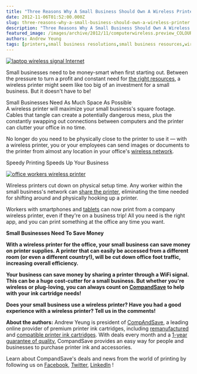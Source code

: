 ```yaml
---
title: "Three Reasons Why A Small Business Should Own A Wireless Printer"
date: 2012-11-06T01:52:00.000Z
slug: three-reasons-why-a-small-business-should-own-a-wireless-printer
description: "Three Reasons Why A Small Business Should Own A Wireless Printer"
featured_image: /images/archive/2012/11/computerwireless.preview_COLOURBOX2834022.jpeg
authors: Andrew Yeung
tags: [printers,small business resolutions,small business resources,wireless printers,small business improvements,free small business resources,printing]
---
```


[![laptop wireless signal Internet](/blog/images/computer-wireless.jpeg "laptop wireless signal Internet")](/blog/images/computer-wireless.jpeg)

  
Small businesses need to be money-smart when first starting out. Between the pressure to turn a profit and constant need for [the right resources](https://www.compandsave.com/), a wireless printer might seem like too big of an investment for a small business. But it doesn't have to be!   
  
Small Businesses Need As Much Space As Possible  
A wireless printer will maximize your small business's square footage. Cables that tangle can create a potentially dangerous mess, plus the constantly swapping out connections between computers and the printer can clutter your office in no time.  
  
No longer do you need to be physically close to the printer to use it — with a wireless printer, you or your employees can send images or documents to the printer from almost any location in your office's [wireless network](https://www.microsoft.com/en-us/?ql=3#fbid=5asLy7ab6ZI).  
  
Speedy Printing Speeds Up Your Business

[![office workers wireless printer](/blog/images/office-wireless-printer.jpeg "office workers wireless printer")](/blog/images/office-wireless-printer.jpeg)

Wireless printers cut down on physical setup time. Any worker within the small business's network can [share the printer](https://www.laptopmag.com/articles/how-to-make-printer-wireless), eliminating the time needed for shifting around and physically hooking up a printer.

  
Workers with smartphones and [tablets](https://www.entrepreneur.com/business-news/printing-from-tablet-pcs-made-easy/219773) can now print from a company wireless printer, even if they're on a business trip! All you need is the right app, and you can print something at the office any time you want.

  
**Small Businesses Need To Save Money**  
  
**With a wireless printer for the office, your small business can save money on printer supplies. A printer that can easily be accessed from a different room (or even a different country!), will be cut down office foot traffic, increasing overall efficiency.** 
  
**Your business can save money by sharing a printer through a WiFi signal. This can be a huge cost-cutter for a small business. But whether you're wireless or plug-loving, you can always count on [CompandSave](https://www.compandsave.com/) to help with your ink cartridge needs!** 
  
**Does your small business use a wireless printer? Have you had a good experience with a wireless printer? Tell us in the comments!**  
  
**About the authors:** Andrew Yeung is president of [CompAndSave](https://www.compandsave.com/), a leading online provider of premium printer ink cartridges, including [remanufactured](https://www.compandsave.com/help) and [compatible printer ink cartridges](https://www.compandsave.com/help). With deals every month and a [1-year guarantee of quality](https://www.compandsave.com/help), CompandSave provides an easy way for people and businesses to purchase printer ink and accessories.

Learn about CompandSave's deals and news from the world of printing by following us on [Facebook](https://www.facebook.com/compandsave.ink), [Twitter](https://twitter.com/compandsave), [LinkedIn](https://www.linkedin.com) !